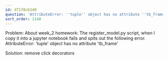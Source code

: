 ```yaml
---
id: d71f8cb2d0
question: 'AttributeError: ''tuple'' object has no attribute ''tb_frame'''
sort_order: 1140
---
```


Problem: About week_2 homework: The register_model.py  script, when I copy it into a jupyter notebook fails and spits out the following error. AttributeError: 'tuple' object has no attribute 'tb_frame'

Solution: remove click decorators

